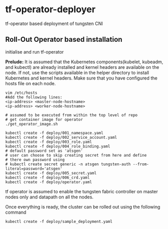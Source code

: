 # tf-operator-deployer
tf-operator based deployment of tungsten CNI

## Roll-Out Operator based installation
initialise and run tf-operator

<b>Prelude:</b> It is assumed that the Kubernetes components(kubelet, kubeadm, and kubectl) are already installed and kernel headers are available on the node. If not, use the scripts available in the helper directory to install Kubernetes and kernel headers. Make sure that you have configured the hosts file on each node.

```
vim /etc/hosts
#Add the following lines:
<ip-address> <master-node-hostname>
<ip-address> <worker-node-hostname>
```
```
# assumed to be executed from within the top level of repo
# get container image for operator
./get_operator_image.sh

kubectl create -f deploy/001_namespace.yaml
kubectl create -f deploy/002_service_account.yaml
kubectl create -f deploy/003_role.yaml
kubectl create -f deploy/004_role_binding.yaml
# default password set as 'atsgen'
# user can choose to skip creating secret from here and define
# there own password using
# kubectl create secret generic -n atsgen tungsten-auth --from-literal=password='atsgen'
kubectl create -f deploy/005_secret.yaml
kubectl create -f deploy/006_crd.yaml
kubectl create -f deploy/operator.yaml
```
tf operator is assumed to enable the tungsten fabric controller on master nodes only and datapath on all the nodes.

Once everything is ready, the cluster can be rolled out using the following command 
```
kubectl create -f deploy/sample_deployment.yaml
```
